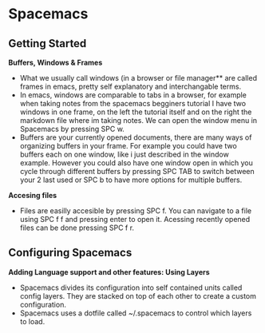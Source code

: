# Spacemacs

## Getting Started

**Buffers, Windows & Frames**

- What we usually call windows (in a browser or file manager** are called frames in emacs, pretty self explanatory and interchangable terms. 
- In emacs, windows are comparable to tabs in a browser, for example when taking notes from the spacemacs begginers tutorial I have two windows in one frame, on the left the tutorial itself and on the right the markdown file where im taking notes. We can open the window menu in Spacemacs by pressing SPC w.
- Buffers are your currently opened documents, there are many ways of organizing buffers in your frame. For example you could have two buffers each on one window, like i just described in the window example. However you could also have one window open in which you cycle through different buffers by pressing SPC TAB to switch between your 2 last used or SPC b to have more options for multiple buffers.

**Accesing files**

- Files are easilly accesible by pressing SPC f. You can navigate to a file using SPC f f and pressing enter to open it. Acessing recently opened files can be done pressing SPC f r.

## Configuring Spacemacs

**Adding Language support and other features: Using Layers**

- Spacemacs divides its configuration into self contained units called config layers. They are stacked on top of each other to create a custom configuration.
- Spacemacs uses a dotfile called ~/.spacemacs to control which layers to load.  
